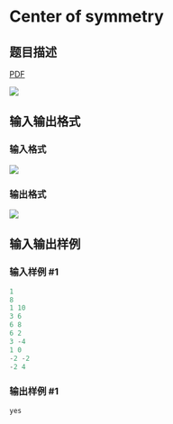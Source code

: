 # Center of symmetry

## 题目描述

[problemUrl]: https://uva.onlinejudge.org/index.php?option=com_onlinejudge&Itemid=8&category=17&page=show_problem&problem=1526

[PDF](https://uva.onlinejudge.org/external/105/p10585.pdf)

![](https://cdn.luogu.com.cn/upload/vjudge_pic/UVA10585/2036a71f2bfb2c41a17727292478b57e7390a305.png)

## 输入输出格式

### 输入格式

![](https://cdn.luogu.com.cn/upload/vjudge_pic/UVA10585/d2053e9e6c44dfbf50016f0ded1b8edfe741d59f.png)

### 输出格式

![](https://cdn.luogu.com.cn/upload/vjudge_pic/UVA10585/773d56e8153e26ac964adb230ae3c4f241c3dad5.png)

## 输入输出样例

### 输入样例 #1

```cpp
1
8
1 10
3 6
6 8
6 2
3 -4
1 0
-2 -2
-2 4
```


### 输出样例 #1

```cpp
yes
```


